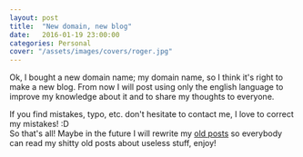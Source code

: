 ```yaml
---
layout: post
title:  "New domain, new blog"
date:   2016-01-19 23:00:00
categories: Personal
cover: "/assets/images/covers/roger.jpg"
---
```


Ok, I bought a new domain name; my domain name, so I think it's right to make a new blog. From now I will post using only the english language to improve my knowledge about it and to share my thoughts to everyone.

If you find mistakes, typo, etc. don't hesitate to contact me, I love to correct my mistakes! :D   
So that's all! Maybe in the future I will rewrite my [old posts](http://dlion.it) so everybody can read my shitty old posts about useless stuff, enjoy!

